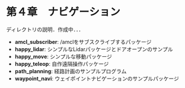 # 第４章　ナビゲーション
ディレクトリの説明．作成中．．．

- **amcl_subscriber**: /amclをサブスクライブするパッケージ
- **happy_lidar**: シンプルなLidarパッケージとドアオープンのサンプル
- **happy_move**: シンプルな移動パッケージ
- **happy_teleop**: 自作遠隔操作パッケージ
- **path_planning**: 経路計画のサンプルプログラム
- **waypoint_navi**: ウェイポイントナビゲーションのサンプルパッケージ

